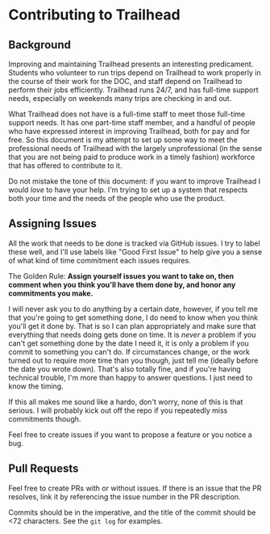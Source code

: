 # Contributing to Trailhead
## Background
Improving and maintaining Trailhead presents an interesting predicament. Students who volunteer to
run trips depend on Trailhead to work properly in the course of their work for the DOC, and staff
depend on Trailhead to perform their jobs efficiently. Trailhead runs 24/7, and has full-time
support needs, especially on weekends many trips are checking in and out.

What Trailhead does not have is a full-time staff to meet those full-time support needs. It has one part-time staff member, and a handful of people who have expressed interest in improving Trailhead, both for pay and for free. So this document is my attempt to set up some way to meet the professional needs of Trailhead with the largely unprofessional (in the sense that you are not being paid to produce work in a timely fashion) workforce that has offered to contribute to it.

Do not mistake the tone of this document: if you want to improve Trailhead I would *love* to have
your help. I'm trying to set up a system that respects both your time and the needs of the people
who use the product.

## Assigning Issues
All the work that needs to be done is tracked via GitHub issues. I try to label these well, and I'll
use labels like "Good First Issue" to help give you a sense of what kind of time commitment each
issues requires.

The Golden Rule: **Assign yourself issues you want to take on, then comment when you think
you'll have them done by, and honor any commitments you make.**

I will never ask you to do anything by a certain date, however, if you tell me that you're going to
get something done, I do need to know when you think you'll get it done by. That is so I can plan
appropriately and make sure that everything that needs doing gets done on time. It is *never* a
problem if you can't get something done by the date I need it, it is only a problem if you commit to
something you can't do. If circumstances change, or the work turned out to require more time than
you though, just tell me (ideally before the date you wrote down). That's also totally fine, and if
you're having technical trouble, I'm more than happy to answer questions. I just need to know the
timing.

If this all makes me sound like a hardo, don't worry, none of this is that serious. I will probably
kick out off the repo if you repeatedly miss commitments though.

Feel free to create issues if you want to propose a feature or you notice a bug.

## Pull Requests
Feel free to create PRs with or without issues. If there is an issue that the PR resolves, link it
by referencing the issue number in the PR description.

Commits should be in the imperative, and the title of the commit should be <72 characters. See the
`git log` for examples.
